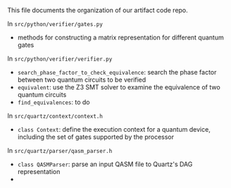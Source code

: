 This file documents the organization of our artifact code repo.

In `src/python/verifier/gates.py`
* methods for constructing a matrix representation for different quantum gates

In `src/python/verifier/verifier.py`
* `search_phase_factor_to_check_equivalence`: search the phase factor between two quantum circuits to be verified
* `equivalent`: use the Z3 SMT solver to examine the equivalence of two quantum circuits
* `find_equivalences`: to do

In `src/quartz/context/context.h`
* `class Context`: define the execution context for a quantum device, including the set of gates supported by the processor

In `src/quartz/parser/qasm_parser.h`
* `class QASMParser`: parse an input QASM file to Quartz's DAG representation
* 
